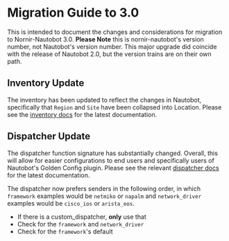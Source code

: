 # Migration Guide to 3.0

This is intended to document the changes and considerations for migration to Nornir-Nautobot 3.0. **Please Note** this is nornir-nautobot's version number, not Nautobot's version number. This major upgrade did coincide with the release of Nautobot 2.0, but the version trains are on their own path.

## Inventory Update

The inventory has been updated to reflect the changes in Nautobot, specifically that `Region` and `Site` have been collapsed into Location. Please see the [inventory docs](../inventory/inventory.md) for the latest documentation.

## Dispatcher Update

The dispatcher function signature has substantially changed. Overall, this will allow for easier configurations to end users and specifically users of Nautobot's Golden Config plugin. Please see the relevant [dispatcher docs](../task/task.md#dispatcher-sender) for the latest documentation.

The dispatcher now prefers senders in the following order, in which `framework` examples would be `netmiko` or `napalm` and `network_driver` examples would be `cisco_ios` or `arista_eos`.

- If there is a custom_dispatcher, **only** use that
- Check for the `framework` and `network_driver`
- Check for the `framework`'s default